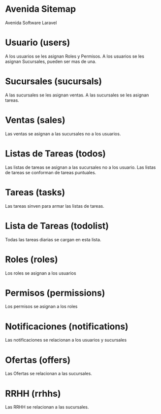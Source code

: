 # Avenida Sitemap
Avenida Software Laravel

# Usuario (users)
A los usuarios se les asignan Roles y Permisos.
A los usuarios se les asignan Sucursales, pueden ser mas de una.

# Sucursales (sucursals)
A las sucursales se les asignan ventas.
A las sucursales se les asignan tareas.

# Ventas (sales)
Las ventas se asignan a las sucursales no a los usuarios.

# Listas de Tareas (todos)
Las listas de tareas se asignan a las sucursales no a los usuario.
Las listas de tareas se conforman de tareas puntuales. 

# Tareas (tasks)
Las tareas sinven para armar las listas de tareas.

# Lista de Tareas (todolist)
Todas las tareas diarias se cargan en esta lista.

# Roles (roles)
Los roles se asignan a los usuarios

# Permisos (permissions)
Los permisos se asignan a los roles

# Notificaciones (notifications)
Las notificaciones se relacionan a los usuarios y sucursales

# Ofertas (offers)
Las Ofertas se relacionan a las sucursales.

# RRHH (rrhhs)
Las RRHH se relacionan a las sucursales.